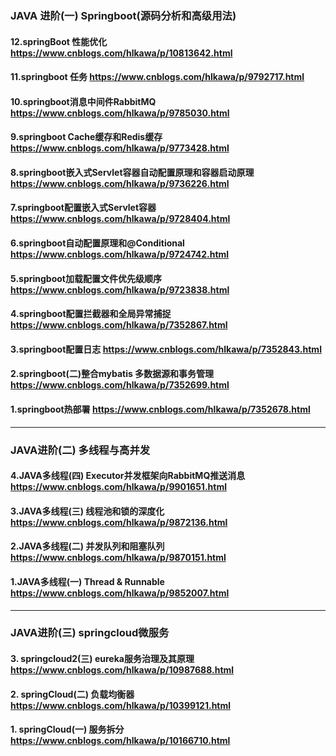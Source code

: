 ### JAVA 进阶(一)  Springboot(源码分析和高级用法)

#### 12.springBoot 性能优化  https://www.cnblogs.com/hlkawa/p/10813642.html

#### 11.springboot 任务  https://www.cnblogs.com/hlkawa/p/9792717.html

#### 10.springboot消息中间件RabbitMQ  https://www.cnblogs.com/hlkawa/p/9785030.html

#### 9.springboot Cache缓存和Redis缓存  https://www.cnblogs.com/hlkawa/p/9773428.html

#### 8.springboot嵌入式Servlet容器自动配置原理和容器启动原理  https://www.cnblogs.com/hlkawa/p/9736226.html

#### 7.springboot配置嵌入式Servlet容器  https://www.cnblogs.com/hlkawa/p/9728404.html

#### 6.springboot自动配置原理和@Conditional https://www.cnblogs.com/hlkawa/p/9724742.html

#### 5.springboot加载配置文件优先级顺序 https://www.cnblogs.com/hlkawa/p/9723838.html

#### 4.springboot配置拦截器和全局异常捕捉 https://www.cnblogs.com/hlkawa/p/7352867.html

#### 3.springboot配置日志  https://www.cnblogs.com/hlkawa/p/7352843.html

#### 2.springboot(二)整合mybatis 多数据源和事务管理 https://www.cnblogs.com/hlkawa/p/7352699.html

#### 1.springboot热部署 https://www.cnblogs.com/hlkawa/p/7352678.html



***

### JAVA进阶(二) 多线程与高并发

#### 4.JAVA多线程(四) Executor并发框架向RabbitMQ推送消息 https://www.cnblogs.com/hlkawa/p/9901651.html

#### 3.JAVA多线程(三) 线程池和锁的深度化 https://www.cnblogs.com/hlkawa/p/9872136.html

#### 2.JAVA多线程(二) 并发队列和阻塞队列 https://www.cnblogs.com/hlkawa/p/9870151.html

#### 1.JAVA多线程(一) Thread & Runnable https://www.cnblogs.com/hlkawa/p/9852007.html


***

### JAVA进阶(三) springcloud微服务

#### 3. springcloud2(三) eureka服务治理及其原理 https://www.cnblogs.com/hlkawa/p/10987688.html

#### 2. springCloud(二) 负载均衡器 https://www.cnblogs.com/hlkawa/p/10399121.html

#### 1. springCloud(一) 服务拆分 https://www.cnblogs.com/hlkawa/p/10166710.html



